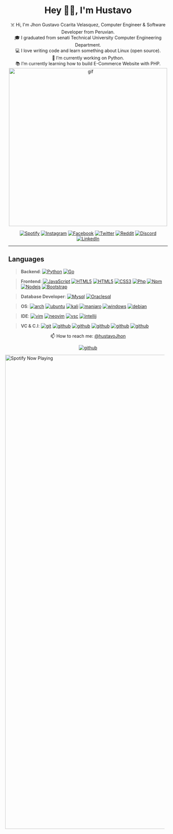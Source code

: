 <h1 align="center">Hey 👋🏽, I'm Hustavo</h1>
<div align="center">
    <span>
        ☠️ Hi, I'm Jhon Gustavo Ccarita Velasquez, Computer Engineer & Software Developer from Peruvian. <br>
        🎓 I graduated from senati Technical University Computer Engineering Department. <br>
        💻 I love writing code and learn something about Linux (open source). <br>
            🔬 I’m currently working on Python. <br>
        📚 I’m currently learning how to build E-Commerce Website with PHP. <br>
    </span>

<img  alt="gif" width="500px" src="https://i.postimg.cc/ZRtPHmt3/68747470733a2f2f6d656469612e67697068792e636f6d2f6d656469612f57556c706c634d704f43456d5447427442572f67.gif" />
</div>

  
<div align="center">
    
[![Spotify](https://img.shields.io/badge/-SPOTIFY-1ED760?style=for-the-badge&logo=spotify&logoColor=white&link=https://github.com/hustavoJhon)](https://open.spotify.com/user/31uolwi7gtcly3byvfewmnrgo7pq?si=70d5793f89b64952)
[![Instagram](https://img.shields.io/badge/-instagram-D62E84?style=for-the-badge&logo=instagram&logoColor=white&link=https://github.com/hustavoJhon)](https://www.instagram.com/hustavjhon/)
[![Facebook](https://img.shields.io/badge/-facebook-1977F2?style=for-the-badge&logo=facebook&logoColor=white&link=https://github.com/hustavoJhon)](https://www.facebook.com/profile.php?id=100077200448864)
[![Twitter](https://img.shields.io/badge/-twitter-1CA1F1?style=for-the-badge&logo=twitter&logoColor=white&link=https://github.com/hustavoJhon)](https://twitter.com/hustavoJhon)
[![Reddit](https://img.shields.io/badge/-reddit-FD3200?style=for-the-badge&logo=reddit&logoColor=white&link=https://github.com/hustavoJhon)](https://www.reddit.com/user/hustav01)
[![Discord](https://img.shields.io/badge/-CampHack-23272C?style=for-the-badge&logo=discord&logoColor=7188DB&link=https://github.com/hustavoJhon)](https://discord.gg/yNRKn29Rew)
[![LinkedIn](https://img.shields.io/badge/-linkedin-white?style=for-the-badge&logo=linkedin&logoColor=016293&link=https://github.com/hustavoJhon)](https://www.linkedin.com/in/gustavo-jhon-31b549236/)


</div>

----
<div align="left">

## Languages 

> __Backend__:
    [![Python](https://img.shields.io/badge/-black?style=flat&logo=python&logoColor=3A70A0&link=https://github.com/hustavoJhon)](https://github.com/hustavoJhon)
    [![Go](https://img.shields.io/badge/-black?style=flat&logo=go&logoColor=00AAD7&link=https://github.com/hustavoJhon)](https://github.com/hustavoJhon) 

> __Frontend__:
    [![JavaScript](https://img.shields.io/badge/-black?style=flat&logo=javascript&link=https://github.com/hustavojhon)](https://github.com/hsutavojhon) 
    [![HTML5](https://img.shields.io/badge/-black?style=flat&logo=html5&logoColor=E44D25&link=https://github.com/Quananhle/Full-Stack-in-Django)](https://github.com/hustavoJhon) 
    [![HTML5](https://img.shields.io/badge/-black?style=flat&logo=markdown&logoColor=white&link=https://github.com/Quananhle/Full-Stack-in-Django)](https://github.com/hustavoJhon) 
    [![CSS3](https://img.shields.io/badge/-black?style=flat&logo=css3&logoColor=1573B5&link=https://github.com/hustavojhon)](https://github.com/hustavoJhon) 
     [![Php](https://img.shields.io/badge/-black?style=flat&logo=php&logoColor=blue&link=https://github.com/)](https://github.com/hustavojhon) 
    [![Npm](https://img.shields.io/badge/-black?style=flat&logo=npm&logoColor=green&link=https://github.com/)](https://github.com/hustavojhon) 
    [![Nodejs](https://img.shields.io/badge/-black?style=flat&logo=node.js&logoColor=green&link=https://github.com/)](https://github.com/hustavoJhon) 
    [![Bootstrap](https://img.shields.io/badge/-black?style=flat&logo=bootstrap&logoColor=8653D4&link=https://github.com/)](https://github.com/hustavojhon) 
  
> __Database Developer__:
    [![Mysql](https://img.shields.io/badge/-black?style=flat&logo=mysql&logoColor=white&link=https://github.com/)](https://github.com/hustavojhon) 
    [![Oraclesql](https://img.shields.io/badge/-black?style=flat&logo=oracle&logoColor=red&link=https://github.com/)](https://github.com/hustavojhon)

> __OS__:
    [![arch](https://img.shields.io/badge/-black?style=flat&logo=archlinux&logoColor=1794D2&link=https://github.com/)](https://github.com/hustavojhon)
    [![ubuntu](https://img.shields.io/badge/-black?style=flat&logo=ubuntu&logoColor=E0480E&link=https://github.com/)](https://github.com/hustavojhon)
    [![kali](https://img.shields.io/badge/-black?style=flat&logo=kalilinux&logoColor=white&link=https://github.com/)](https://github.com/hustavojhon)
    [![manjaro](https://img.shields.io/badge/-black?style=flat&logo=manjaro&logoColor=34BF5C&link=https://github.com/)](https://github.com/hustavojhon)
    [![windows](https://img.shields.io/badge/-black?style=flat&logo=windows&logoColor=1EACFF&link=https://github.com/)](https://github.com/hustavojhon)
    [![debian](https://img.shields.io/badge/-black?style=flat&logo=debian&logoColor=DB0851&link=https://github.com/)](https://github.com/hustavojhon)

> __IDE__:
    [![vim](https://img.shields.io/badge/-black?style=flat&logo=vim&logoColor=1A9540&link=https://github.com/)](https://github.com/hustavojhon)
    [![neovim](https://img.shields.io/badge/-black?style=flat&logo=neovim&logoColor=5D9E35&link=https://github.com/)](https://github.com/hustavojhon)
    [![vsc](https://img.shields.io/badge/-black?style=flat&logo=visualstudiocode&logoColor=218CD5&link=https://github.com/)](https://github.com/hustavojhon)
    [![intellij](https://img.shields.io/badge/-black?style=flat&logo=intellijidea&logoColor=white&link=https://github.com/)](https://github.com/hustavojhon)

> __VC & C.I__:
    [![git](https://img.shields.io/badge/-black?style=flat&logo=git&logoColor=F15233&link=https://github.com/)](https://github.com/hustavojhon) 
    [![github](https://img.shields.io/badge/-black?style=flat&logo=github&logoColor=white&link=https://github.com/)](https://github.com/hustavojhon) 
    [![github](https://img.shields.io/badge/-black?style=flat&logo=linux&logoColor=white&link=https://bash.com/)](https://github.com/hustavojhon) 
    [![github](https://img.shields.io/badge/-black?style=flat&logo=shell&logoColor=white&link=https://bash.com/)](https://github.com/hustavojhon) 
    [![github](https://img.shields.io/badge/-black?style=flat&logo=powershell&logoColor=white&link=https://bash.com/)](https://github.com/hustavojhon) 
    [![github](https://img.shields.io/badge/-black?style=flat&logo=iterm2&logoColor=white&link=https://bash.com/)](https://github.com/hustavojhon)
    
    
</div>
    
<div align="center">
    📫 How to reach me: <a href="mailto:hustavojhon@gmail.com">@hustavoJhon</a>

[![github](https://img.shields.io/badge/-gmail-white?style=flat-square&logo=gmail&logoColor=D64D40&link=https://github.com/)](hustavoJhon@gmail.com) 

</div>

<p align="center">

[<img src="https://spotify-now-playing.satyu.vercel.app/api/spotify-playing" alt="Spotify Now Playing" width="1500" style="float: right; margin-right: 10px;" />](https://open.spotify.com/user/djehel041cfyz8fyrsqpnoftn)

</p>
